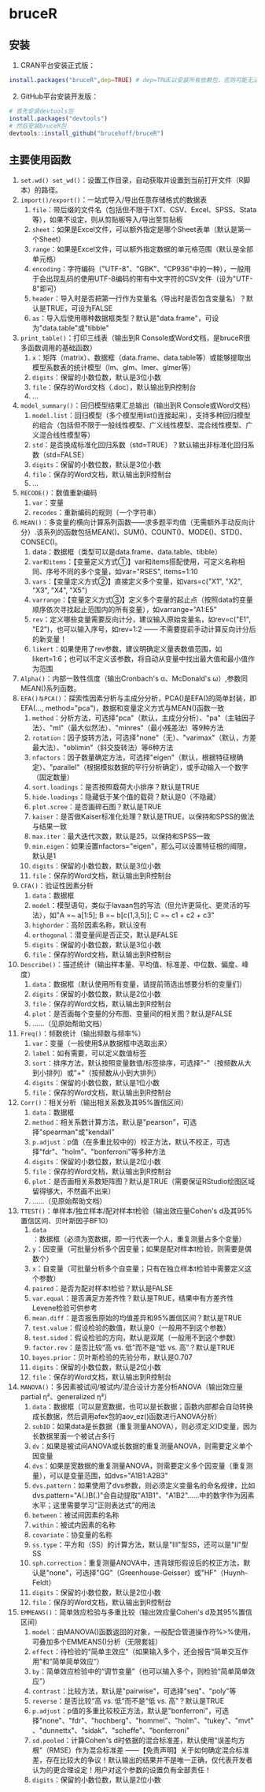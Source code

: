 # bruceR

## 安装
1. CRAN平台安装正式版：
```R
install.packages("bruceR",dep=TRUE) # dep=TRUE以安装所有依赖包，否则可能无法正常使用某些函数
```
2. GitHub平台安装开发版：
```R
# 首先安装devtools包
install.packages("devtools")
# 然后安装bruceR包
devtools::install_github("brucehoff/bruceR")
```
## 主要使用函数
1. `set.wd() set_wd()`：设置工作目录，自动获取并设置到当前打开文件（R脚本）的路径。
2. `import()/export()`：一站式导入/导出任意存储格式的数据表
   1. `file`：带后缀的文件名（包括但不限于TXT、CSV、Excel、SPSS、Stata等），如果不设定，则从剪贴板导入/导出至剪贴板
   2. `sheet`：如果是Excel文件，可以额外指定是哪个Sheet表单（默认是第一个Sheet）
   3. `range`：如果是Excel文件，可以额外指定数据的单元格范围（默认是全部单元格）
   4. `encoding`：字符编码（"UTF-8"、"GBK"、"CP936"中的一种），一般用于会出现乱码的使用UTF-8编码的带有中文字符的CSV文件（设为"UTF-8"即可）
   5. `header`：导入时是否把第一行作为变量名（导出时是否包含变量名）？默认是TRUE，可设为FALSE
   6. `as`：导入后使用哪种数据框类型？默认是"data.frame"，可设为"data.table"或"tibble"
3. `print_table()`：打印三线表（输出到R Console或Word文档，是bruceR很多函数调用的基础函数）
   1. `x`：矩阵（matrix）、数据框（data.frame、data.table等）或能够提取出模型系数表的统计模型（lm、glm、lmer、glmer等）
   2. `digits`：保留的小数位数，默认是3位小数
   3. `file`：保存的Word文档（.doc），默认输出到R控制台
   4. ...
4. `model_summary()`：回归模型结果汇总输出（输出到R Console或Word文档）
   1. `model.list`：回归模型（多个模型用list()连接起来），支持多种回归模型的组合（包括但不限于一般线性模型、广义线性模型、混合线性模型、广义混合线性模型等）
   2. `std`：是否换成标准化回归系数（std=TRUE）？默认输出非标准化回归系数（std=FALSE）
   3. `digits`：保留的小数位数，默认是3位小数
   4. `file`：保存的Word文档，默认输出到R控制台
   5. ...
5. `RECODE()`：数值重新编码
   1. `var`：变量
   2. `recodes`：重新编码的规则（一个字符串）
6. `MEAN()`：多变量的横向计算系列函数——求多题平均值（无需额外手动反向计分）.该系列的函数包括MEAN()、SUM()、COUNT()、MODE()、STD()、CONSEC()。
   1. data：数据框（类型可以是data.frame、data.table、tibble）
   2. `var和items`：【变量定义方式①】var和items搭配使用，可定义名称相同、序号不同的多个变量，如var="RSES", items=1:10
   3. `vars`：【变量定义方式②】直接定义多个变量，如vars=c("X1", "X2", "X3", "X4", "X5")
   4. `varrange`：【变量定义方式③】定义多个变量的起止点（按照data的变量顺序依次寻找起止范围内的所有变量），如varrange="A1:E5"
   5. `rev`：定义哪些变量需要反向计分，建议输入原始变量名，如rev=c("E1", "E2")，也可以输入序号，如rev=1:2 —— 不需要提前手动计算反向计分后的新变量！
   6. `likert`：如果使用了rev参数，建议明确定义量表数值范围，如likert=1:6；也可以不定义该参数，将自动从变量中找出最大值和最小值作为范围
7. `Alpha()`：内部一致性信度（输出Cronbach's α、McDonald's ω）,参数同MEAN()系列函数。
8. `EFA()与PCA()`：探索性因素分析与主成分分析，PCA()是EFA()的简单封装，即EFA(..., method="pca")，数据和变量定义方式与MEAN()函数一致
   1. `method`：分析方法，可选择"pca"（默认，主成分分析）、"pa"（主轴因子法）、"ml"（最大似然法）、"minres"（最小残差法）等9种方法
   2. `rotation`：因子旋转方法，可选择"none"（无）、"varimax"（默认，方差最大法）、"oblimin"（斜交旋转法）等6种方法
   3. `nfactors`：因子数量确定方法，可选择"eigen"（默认，根据特征根确定）、"parallel"（根据模拟数据的平行分析确定），或手动输入一个数字（固定数量）
   4. `sort.loadings`：是否按照载荷大小排序？默认是TRUE
   5. `hide.loadings`：隐藏低于某个值的载荷？默认是0（不隐藏）
   6. `plot.scree`：是否画碎石图？默认是TRUE
   7. `kaiser`：是否做Kaiser标准化处理？默认是TRUE，以保持和SPSS的做法与结果一致
   8. `max.iter`：最大迭代次数，默认是25，以保持和SPSS一致
   9. `min.eigen`：如果设置nfactors="eigen"，那么可以设置特征根的阈限，默认是1
   10. `digits`：保留的小数位数，默认是3位小数
   11. `file`：保存的Word文档，默认输出到R控制台
9.  `CFA()`：验证性因素分析
    1. `data`：数据框
    2. `model`：模型语句，类似于lavaan包的写法（但允许更简化、更灵活的写法），如"A =~ a[1:5]; B =~ b[c(1,3,5)]; C =~ c1 + c2 + c3"
    3. `highorder`：高阶因素名称，默认没有
    4. `orthogonal`：潜变量间是否正交，默认是FALSE
    5. `digits`：保留的小数位数，默认是3位小数
    6. `file`：保存的Word文档，默认输出到R控制台
10. `Describe()`：描述统计（输出样本量、平均值、标准差、中位数、偏度、峰度）
    1. `data`：数据框（默认使用所有变量，请提前筛选出想要分析的变量们）
    2. `digits`：保留的小数位数，默认是2位小数
    3. `file`：保存的Word文档，默认输出到R控制台
    4. `plot`：是否画每个变量的分布图、变量间的相关图？默认是FALSE
    5. ……（见原始帮助文档）
11. `Freq()`：频数统计（输出频数与频率%）
    1. `var`：变量（一般使用$从数据框中选取出来）
    2. `label`：如有需要，可以定义数值标签
    3. `sort`：排序方法，默认按照变量数值/标签排序，可选择"-"（按频数从大到小排列）或"+"（按频数从小到大排列）
    4. `digits`：保留的小数位数，默认是1位小数
    5. `file`：保存的Word文档，默认输出到R控制台
12. `Corr()`：相关分析（输出相关系数及其95%置信区间）
    1. `data`：数据框
    2. `method`：相关系数计算方法，默认是"pearson"，可选择"spearman"或"kendall"
    3. `p.adjust`：p值（在多重比较中的）校正方法，默认不校正，可选择"fdr"、"holm"、"bonferroni"等多种方法
    4. `digits`：保留的小数位数，默认是2位小数
    5. `file`：保存的Word文档，默认输出到R控制台
    6. `plot`：是否画相关系数矩阵图？默认是TRUE（需要保证RStudio绘图区域留得够大，不然画不出来）
    7. ……（见原始帮助文档）
13. `TTEST()`：单样本/独立样本/配对样本t检验（输出效应量Cohen's d及其95%置信区间、贝叶斯因子BF10）
    1. `data`：数据框（必须为宽数据，即一行代表一个人，重复测量占多个变量）
    2. `y`：因变量（可批量分析多个因变量；如果是配对样本t检验，则需要是偶数个）
    3. `x`：自变量（可批量分析多个自变量；只有在独立样本t检验中需要定义这个参数）
    4. `paired`：是否为配对样本t检验？默认是FALSE
    5. `var.equal`：是否满足方差齐性？默认是TRUE，结果中有方差齐性Levene检验可供参考
    6. `mean.diff`：是否报告原始的均值差异和95%置信区间？默认是TRUE
    7. `test.value`：假设检验的数值，默认是0（一般用不到这个参数）
    8. `test.sided`：假设检验的方向，默认是双尾（一般用不到这个参数）
    9. `factor.rev`：是否比较“高 vs. 低”而不是“低 vs. 高”？默认是TRUE
    10. `bayes.prior`：贝叶斯检验的先验分布，默认是0.707
    11. `digits`：保留的小数位数，默认是2位小数
    12. `file`：保存的Word文档，默认输出到R控制台
14. `MANOVA()`：多因素被试间/被试内/混合设计方差分析ANOVA（输出效应量partial η²、generalized η²）
    1. `data`：数据框（可以是宽数据，也可以是长数据；函数内部都会自动转换成长数据，然后调用afex包的aov_ez()函数进行ANOVA分析）
    2. `subID`：如果data是长数据（重复测量ANOVA），则必须定义ID变量，因为长数据里面一个被试占多行
    3. `dv`：如果是被试间ANOVA或长数据的重复测量ANOVA，则需要定义单个因变量
    4. `dvs`：如果是宽数据的重复测量ANOVA，则需要定义多个因变量（重复测量），可以是变量范围，如dvs="A1B1:A2B3"
    5. `dvs.pattern`：如果使用了dvs参数，则必须定义变量名的命名规律，比如dvs.pattern="A(.)B(.)"会自动提取"A1B1"、"A1B2"……中的数字作为因素水平；这里需要学习“正则表达式”的用法
    6. `between`：被试间因素的名称
    7. `within`：被试内因素的名称
    8. `covariate`：协变量的名称
    9. `ss.type`：平方和（SS）的计算方法，默认是"III"型SS，还可以是"II"型SS
    10. `sph.correction`：重复测量ANOVA中，违背球形假设后的校正方法，默认是"none"，可选择"GG"（Greenhouse-Geisser）或"HF"（Huynh-Feldt）
    11. `digits`：保留的小数位数，默认是2位小数
    12. `file`：保存的Word文档，默认输出到R控制台
15. `EMMEANS()`：简单效应检验与多重比较（输出效应量Cohen's d及其95%置信区间）
    1. `model`：由MANOVA()函数返回的对象，一般配合管道操作符%>%使用，可叠加多个EMMEANS()分析（无限套娃）
    2. `effect`：待检验的“简单主效应”（如果输入多个，还会报告“简单交互作用”和“简单简单效应”）
    3. `by`：简单效应检验中的“调节变量”（也可以输入多个，则检验“简单简单效应”）
    4. `contrast`：比较方法，默认是"pairwise"，可选择"seq"、"poly"等
    5. `reverse`：是否比较“高 vs. 低”而不是“低 vs. 高”？默认是TRUE
    6. `p.adjust`：p值的多重比较校正方法，默认是"bonferroni"，可选择"none"、"fdr"、"hochberg"、"hommel"、"holm"、"tukey"、"mvt"、"dunnettx"、"sidak"、"scheffe"、"bonferroni"
    7. `sd.pooled`：计算Cohen's d时依据的混合标准差，默认使用“误差均方根”（RMSE）作为混合标准差 ——【免责声明】关于如何确定混合标准差，存在比较大的争议！默认输出的结果并不是唯一正确，仅代表开发者认为的更合理设定！用户对这个参数的设置负有全部责任！
    8. `digits`：保留的小数位数，默认是2位小数